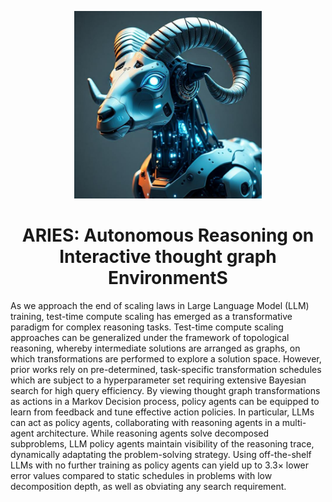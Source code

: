 <p align="center">
  <img src="docs/aries2.png" width="300">
</p>

<h1 style="text-align: center;">ARIES: Autonomous Reasoning on Interactive thought graph EnvironmentS</h1>

As we approach the end of scaling laws in Large Language Model (LLM) training, test-time compute scaling has emerged as a transformative paradigm for complex reasoning tasks. Test-time compute scaling approaches can be generalized under the framework of topological reasoning, whereby intermediate solutions are arranged as graphs, on which transformations are performed to explore a solution space. However, prior works rely on pre-determined, task-specific transformation schedules which are subject to a hyperparameter set requiring extensive Bayesian search for high query efficiency. By viewing thought graph transformations as actions in a Markov Decision process, policy agents can be equipped to learn from feedback and tune effective action policies. In particular, LLMs can act as policy agents, collaborating with reasoning agents in a multi-agent architecture. While reasoning agents solve decomposed subproblems, LLM policy agents maintain visibility of the reasoning trace, dynamically adaptating the problem-solving strategy. Using off-the-shelf LLMs with no further training as policy agents can yield up to $3.3\times$ lower error values compared to static schedules in problems with low decomposition depth, as well as obviating any search requirement.